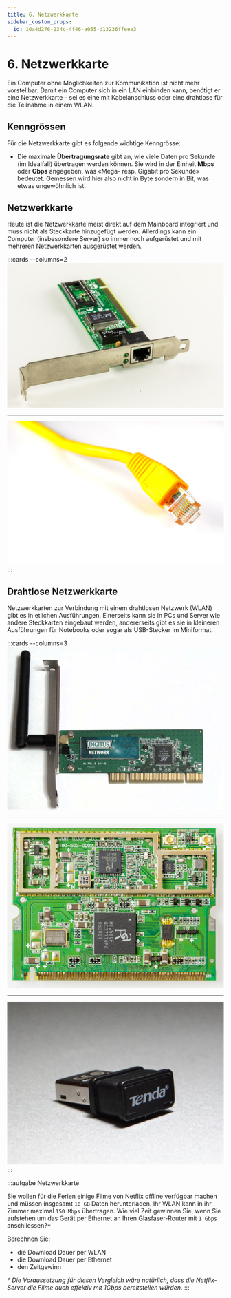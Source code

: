 ```yaml
---
title: 6. Netzwerkkarte
sidebar_custom_props:
  id: 10a4d276-234c-4f46-a055-d13236ffeea3
---
```



# 6. Netzwerkkarte

Ein Computer ohne Möglichkeiten zur Kommunikation ist nicht mehr vorstellbar. Damit ein Computer sich in ein LAN einbinden kann, benötigt er eine Netzwerkkarte – sei es eine mit Kabelanschluss oder eine drahtlose für die Teilnahme in einem WLAN.


## Kenngrössen

Für die Netzwerkkarte gibt es folgende wichtige Kenngrösse:

- Die maximale **Übertragungsrate** gibt an, wie viele Daten pro Sekunde (im Idealfall) übertragen werden können. Sie wird in der Einheit **Mbps** oder **Gbps** angegeben, was «Mega- resp. Gigabit pro Sekunde» bedeutet. Gemessen wird hier also nicht in Byte sondern in Bit, was etwas ungewöhnlich ist.


## Netzwerkkarte

Heute ist die Netzwerkkarte meist direkt auf dem Mainboard integriert und muss nicht als Steckkarte hinzugefügt werden. Allerdings kann ein Computer (insbesondere Server) so immer noch aufgerüstet und mit mehreren Netzwerkkarten ausgerüstet werden.

:::cards --columns=2
![Netzwerkkarte mit RJ45-Buchse](images/06-nic.jpg)
***
![Netzwerkkabel mit RJ45-Stecker](images/06-network-cable.jpg)
:::


## Drahtlose Netzwerkkarte

Netzwerkkarten zur Verbindung mit einem drahtlosen Netzwerk (WLAN) gibt es in etlichen Ausführungen. Einerseits kann sie in PCs und Server wie andere Steckkarten eingebaut werden, andererseits gibt es sie in kleineren Ausführungen für Notebooks oder sogar als USB-Stecker im Miniformat.

:::cards --columns=3
![Drahtlose Netzwerkkarte mit Antenne für PCs](images/06-wlan-pc.png)
***
![Drahtlose Netzwerkkarte für Notebooks](images/06-wlan-notebook.jpg)
***
![Drahtlose Netzwerkkarte für USB-Anschluss](images/06-wlan-usb.jpg)
:::

:::aufgabe Netzwerkkarte

Sie wollen für die Ferien einige Filme von Netflix offline verfügbar machen und müssen insgesamt `10 GB` Daten herunterladen. Ihr WLAN kann in ihr Zimmer maximal `150 Mbps` übertragen. Wie viel Zeit gewinnen Sie, wenn Sie aufstehen um das Gerät per Ethernet an Ihren Glasfaser-Router mit `1 Gbps` anschliessen?\*

Berechnen Sie:
- die Download Dauer per WLAN
- die Download Dauer per Ethernet
- den Zeitgewinn

<Answer type="text" webKey="f1c25b7d-6186-4cbf-9b8d-ca2728017b0c" />


*\* Die Voraussetzung für diesen Vergleich wäre natürlich, dass die Netflix-Server die Filme auch effektiv mit 1Gbps bereitstellen würden.*
:::

